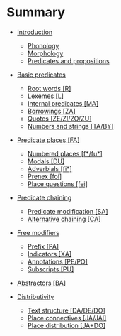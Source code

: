 # Summary

- [Introduction](introduction.md)
  - [Phonology]()
  - [Morphology]()
  - [Predicates and propositions]()
  
- [Basic predicates]()
  - [Root words [R]]()
  - [Lexemes [L]]()
  - [Internal predicates [MA]]()
  - [Borrowings [ZA]]()
  - [Quotes [ZE/ZI/ZO/ZU]]()
  - [Numbers and strings [TA/BY]]()

- [Predicate places [FA]]()
  - [Numbered places [f*/fu*]]()
  - [Modals [DU]]()
  - [Adverbials [fi*]]()
  - [Prenex [foi]]()
  - [Place questions [fei]]()

- [Predicate chaining]()
  - [Predicate modification [SA]]()
  - [Alternative chaining [CA]]()

- [Free modifiers]()
  - [Prefix [PA]]()
  - [Indicators [XA]]()
  - [Annotations [PE/PO]]()
  - [Subscripts [PU]]()

- [Abstractors [BA]]()

- [Distributivity]()
  - [Text structure [DA/DE/DO]]()
  - [Place connectives [JA/JAI]]()
  - [Place distribution [JA+DO]]()

